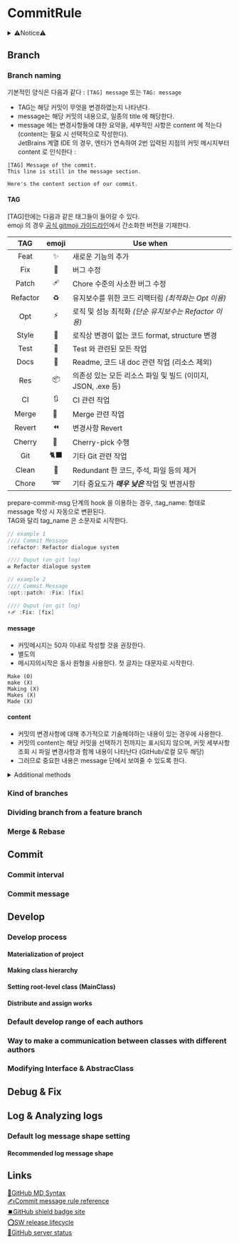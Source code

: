 # CommitRule
<details><summary>⚠️Notice⚠️</summary>

> - 본 Repository 는 공동개발(협업) 시 사용되는 Git 시스템의 사용 표준을 사전에 작성한 것이며 각 개발마다 Fork 또는 Clone 하여 내용을 팀에 맞게 수정하는 것을 권장한다.\
> Clone 후 아래 라이센스를 준수하는 범위 내에서 자유롭게 public/private repository에 사본을 올릴 수 있다.
> - 본 가이드라인의 궁극적인 목적은 Git 시스템을 이용하여 효율적이고 가독성이 높은 개발 이력을 남기고 팀원 간 협업이 원활하게 진행되는 것에 있다.
> - 본 가이드라인은 영리목적에 관한 제한 없이 누구든 사용할 수 있으나 본 가이드라인을 채용하여 발생한 문제의 책임은 사용한 개인 또는 단체에 있다.
> - 본 가이드라인은 <a rel="license" href="http://creativecommons.org/licenses/by-sa/4.0/"><img alt="CC-BY-SA" style="border-width:0" src="https://i.creativecommons.org/l/by-sa/4.0/80x15.png" /></a> 라이센스 규칙을 따른다.\
> 사적인 목적으로 이용하는 경우 cc-by 조항은 준수하지 않아도 되며, 오픈소스 프로젝트 등 공공의 목적으로 이용 시에는 본문의 링크를 기재하여야 한다.\
> 이는 repository의 공개범위인 public/private 과는 별개의 내용이다.

</details>

## Branch
### Branch naming
기본적인 양식은 다음과 같다 : `[TAG] message` 또는 `TAG: message`
- TAG는 해당 커밋이 무엇을 변경하였는지 나타낸다.
- message는 해당 커밋의 내용으로, 일종의 title 에 해당한다.
- message 에는 변경사항들에 대한 요약을, 세부적인 사항은 content 에 적는다 (content는 필요 시 선택적으로 작성한다).\
JetBrains 계열 IDE 의 경우, 엔터가 연속하여 2번 입력된 지점의 커밋 메시지부터 content 로 인식한다 :
```
[TAG] Message of the commit.
This line is still in the message section.

Here's the content section of our commit.
```

#### TAG
[TAG]란에는 다음과 같은 태그들이 들어갈 수 있다.\
emoji 의 경우 [공식 gitmoji 가이드라인](https://gitmoji.dev/)에서 간소화한 버전을 기재한다.

|   TAG    | emoji | Use when                                  |
|:--------:|:-----:|-------------------------------------------|
|   Feat   |   ✨   | 새로운 기능의 추가                                |
|   Fix    |  🐛   | 버그 수정                                     |
|  Patch   |  🩹   | Chore 수준의 사소한 버그 수정                       |
| Refactor |  ♻️   | 유지보수를 위한 코드 리팩터링 _(최적화는 Opt 이용)_          |
|   Opt    |   ⚡   | 로직 및 성능 최적화 _(단순 유지보수는 Refactor 이용)_      |
|  Style   |  🎨   | 로직상 변경이 없는 코드 format, structure 변경        |
|   Test   |  🧪   | Test 와 관련된 모든 작업                          |
|   Docs   |  📝   | Readme, 코드 내 doc 관련 작업 (리소스 제외)           |
|   Res    |  📦   | 의존성 있는 모든 리소스 파일 및 빌드 (이미지, JSON, .exe 등) |
|    CI    |  🔃️  | CI 관련 작업                                  |
|  Merge   | 🔀 ️  | Merge 관련 작업                               |
|  Revert  |   ⏪   | 변경사항 Revert                               |
|  Cherry  | 🍒 ️  | Cherry-pick 수행                            |
|   Git    | ️🐈‍⬛ | 기타 Git 관련 작업                              |                            
|  Clean   |  🧹   | Redundant 한 코드, 주석, 파일 등의 제거              |
|  Chore   |   ➿   | 기타 중요도가 ___매우 낮은___ 작업 및 변경사항             |
prepare-commit-msg 단계의 hook 을 이용하는 경우, :tag_name: 형태로 message 작성 시 자동으로 변환된다.\
TAG와 달리 tag_name 은 소문자로 시작한다.
```c++
// example 1
//// Commit Message
:refactor: Refactor dialogue system

//// Ouput (on git log)
♻️ Refactor dialogue system

// example 2
//// Commit Message
:opt::patch: :Fix: [fix]

//// Ouput (on git log)
⚡🩹 :Fix: [fix]
```

#### message
- 커밋메시지는 50자 이내로 작성할 것을 권장한다.
- 별도의 
- 메시지의시작은 동사 원형을 사용한다. 첫 글자는 대문자로 시작한다.
```
Make (O)
make (X)
Making (X)
Makes (X)
Made (X)
```

#### content
- 커밋의 변경사항에 대해 추가적으로 기술해야하는 내용이 있는 경우에 사용한다.
- 커밋의 content는 해당 커밋을 선택하기 전까지는 표시되지 않으며, 커밋 세부사항 조회 시 파일 변경사항과 함께 내용이 나타난다 (GitHub/로컬 모두 해당)
- 그러므로 중요한 내용은 message 단에서 보여줄 수 있도록 한다.

<details>
  <summary>Additional methods</summary>
  
#### Double Tagging
팀에 따라 선택적으로 사용가능한 `[TAG1][TAG2] Message` 형식으로 사용할 수 있으며 다음과 같이 이용할 수 있다 :\
- TAG1 을 상위 분류, TAG2 를 하위 분류로서 사용한다.
- TAG1 과 TAG2 에 해당하는 변경사항이 해당 commit 안에 모두 들어있음을 의미 (이 경우 `[TAG1][TAGn] Message` 도 가능하나, __권장하지 아니함__)
가독성 측면에서 좋지 못하므로 이중태그 방식을 사용할 경우 상위-하위 태그를 사용하는 방법으로만 이용하는 것을 권장한다.
  
#### Gitmoji (carloscuesta's version)
이모티콘을 사용하여 나타내는 commit message 를 gitmoji 라 한다. [gitmoji repository](https://github.com/carloscuesta/gitmoji)\
♻️, ⚡ 등의 아이콘들을 이용하여 나타내면 되며 github 상에서 `:emoji_name:` 형태로 작성이 가능하다. (Discord 와 동일한 방식)\
일반적인 서식은 TAG 위치에 이모지를 대신 넣는 것으로, `♻️ Refactor dialogue system's control method` 와 같이 사용할 수 있다.\
gitmoji 또한 [커밋별 이모지 사용 가이드라인](https://gitmoji.dev/) 이 규정되어 있으나 이를 자신의 팀에 맞게 간소화하는 것을 권장한다.\
\
단 로컬상에서는 이모티콘이 아닌 일반 텍스트 형태(e.g. `:zap:`)로 보이므로 로컬에서 사용 시 오히려 가독성이 떨어지는 문제가 있다.\
따라서 로컬에서는 실제 이모티콘을 사용하거나 태그 네이밍과 같이 사용하여야 한다.\
로컬에서 TAG + emoji 작성 예시는 다음과 같다 :
- 작성 : `[Refactor] :recycle: Refactor dialogue system's control method`
- 로컬 내 표시 : `[Refactor] :recycle: Refactor dialogue system's control method`
- GitHub 내 표시 : `[Refactor] ♻️ Refactor dialogue system's control method`

로컬에서 emoji 작성 예시는 다음과 같다 :
- 작성 : `♻️ Refactor dialogue system's control method`
- 로컬 내 표시 : `♻️ Refactor dialogue system's control method`
- GitHub 내 표시 : `♻️ Refactor dialogue system's control method`

</details>


### Kind of branches
### Dividing branch from a feature branch
### Merge & Rebase

## Commit
### Commit interval
### Commit message

## Develop
### Develop process
#### Materialization of project
#### Making class hierarchy
#### Setting root-level class (MainClass)
#### Distribute and assign works
### Default develop range of each authors
### Way to make a communication between classes with different authors
### Modifying Interface & AbstracClass


## Debug & Fix

## Log & Analyzing logs
### Default log message shape setting
#### Recommended log message shape




## Links
[📜GitHub MD Syntax](https://docs.github.com/ko/get-started/writing-on-github/getting-started-with-writing-and-formatting-on-github/basic-writing-and-formatting-syntax)\
[✍️Commit message rule reference](https://junhyunny.github.io/information/github/git-commit-message-rule/)\
[⏹️GitHub shield badge site](https://shields.io/)\
[⭕SW release lifecycle](https://ko.wikipedia.org/wiki/%EC%86%8C%ED%94%84%ED%8A%B8%EC%9B%A8%EC%96%B4_%EB%B0%B0%ED%8F%AC_%EC%83%9D%EB%AA%85_%EC%A3%BC%EA%B8%B0)\
[🛟GitHub server status](https://www.githubstatus.com/)
